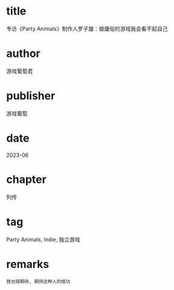 # title
专访《Party Animals》制作人罗子雄：做庸俗的游戏我会看不起自己

# author
游戏葡萄君

# publisher
游戏葡萄

# date
2023-06

# chapter
列传

# tag
Party Animals, Indie, 独立游戏

# remarks
`我也很期待, 期待这种人的成功`
